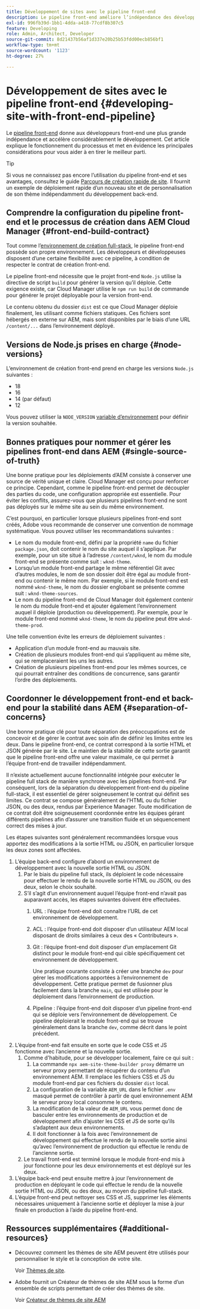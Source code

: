 ```yaml
---
title: Développement de sites avec le pipeline front-end
description: Le pipeline front-end améliore l’indépendance des développeurs et accélère le processus de développement. Cet article présente les points clés à prendre en compte pour le processus de création front-end afin d’assurer des performances et une efficacité optimales.
exl-id: 996fb39d-1bb1-4dda-a418-77cdf8b307c5
feature: Developing
role: Admin, Architect, Developer
source-git-commit: 8d21437b56af1d337e20b25b53fdd00ecb856bf1
workflow-type: tm+mt
source-wordcount: '1123'
ht-degree: 27%

---
```



# Développement de sites avec le pipeline front-end {#developing-site-with-front-end-pipeline}

Le [pipeline front-end](/help/implementing/cloud-manager/configuring-pipelines/introduction-ci-cd-pipelines.md#front-end) donne aux développeurs front-end une plus grande indépendance et accélère considérablement le développement. Cet article explique le fonctionnement du processus et met en évidence les principales considérations pour vous aider à en tirer le meilleur parti.

>[!TIP]
>
>Si vous ne connaissez pas encore l’utilisation du pipeline front-end et ses avantages, consultez le guide [Parcours de création rapide de site](/help/journey-sites/quick-site/overview.md). Il fournit un exemple de déploiement rapide d’un nouveau site et de personnalisation de son thème indépendamment du développement back-end.

## Comprendre la configuration du pipeline front-end et le processus de création dans AEM Cloud Manager {#front-end-build-contract}

Tout comme l’[environnement de création full-stack](/help/implementing/cloud-manager/getting-access-to-aem-in-cloud/build-environment-details.md), le pipeline front-end possède son propre environnement. Les développeurs et développeuses disposent d’une certaine flexibilité avec ce pipeline, à condition de respecter le contrat de création front-end.

Le pipeline front-end nécessite que le projet front-end `Node.js` utilise la directive de script `build` pour générer la version qu’il déploie. Cette exigence existe, car Cloud Manager utilise le `npm run build` de commande pour générer le projet déployable pour la version front-end.

Le contenu obtenu du dossier `dist` est ce que Cloud Manager déploie finalement, les utilisant comme fichiers statiques. Ces fichiers sont hébergés en externe sur AEM, mais sont disponibles par le biais d’une URL `/content/...` dans l’environnement déployé.

## Versions de Node.js prises en charge {#node-versions}

L’environnement de création front-end prend en charge les versions `Node.js` suivantes :

<!-- * 23
* 22
* 20 -->
* 18
* 16
* 14 (par défaut)
* 12

Vous pouvez utiliser la `NODE_VERSION` [variable d’environnement](/help/implementing/cloud-manager/environment-variables.md) pour définir la version souhaitée.

## Bonnes pratiques pour nommer et gérer les pipelines front-end dans AEM {#single-source-of-truth}

Une bonne pratique pour les déploiements d’AEM consiste à conserver une source de vérité unique et claire. Cloud Manager est conçu pour renforcer ce principe. Cependant, comme le pipeline front-end permet de découpler des parties du code, une configuration appropriée est essentielle. Pour éviter les conflits, assurez-vous que plusieurs pipelines front-end ne sont pas déployés sur le même site au sein du même environnement.

C’est pourquoi, en particulier lorsque plusieurs pipelines front-end sont créés, Adobe vous recommande de conserver une convention de nommage systématique. Vous pouvez utiliser les recommandations suivantes :

* Le nom du module front-end, défini par la propriété `name` du fichier `package.json`, doit contenir le nom du site auquel il s’applique. Par exemple, pour un site situé à l’adresse `/content/wknd`, le nom du module front-end se présente comme suit : `wknd-theme`.
* Lorsqu’un module front-end partage le même référentiel Git avec d’autres modules, le nom de son dossier doit être égal au module front-end ou contenir le même nom. Par exemple, si le module front-end est nommé `wknd-theme`, le nom du dossier englobant se présente comme suit : `wknd-theme-sources`.
* Le nom du pipeline front-end de Cloud Manager doit également contenir le nom du module front-end et ajouter également l’environnement auquel il déploie (production ou développement). Par exemple, pour le module front-end nommé `wknd-theme`, le nom du pipeline peut être `wknd-theme-prod`.

Une telle convention évite les erreurs de déploiement suivantes :

* Application d’un module front-end au mauvais site.
* Création de plusieurs modules front-end qui s’appliquent au même site, qui se remplaceraient les uns les autres.
* Création de plusieurs pipelines front-end pour les mêmes sources, ce qui pourrait entraîner des conditions de concurrence, sans garantir l’ordre des déploiements.

## Coordonner le développement front-end et back-end pour la stabilité dans AEM {#separation-of-concerns}

Une bonne pratique clé pour toute séparation des préoccupations est de concevoir et de gérer le contrat avec soin afin de définir les limites entre les deux. Dans le pipeline front-end, ce contrat correspond à la sortie HTML et JSON générée par le site. Le maintien de la stabilité de cette sortie garantit que le pipeline front-end offre une valeur maximale, ce qui permet à l’équipe front-end de travailler indépendamment.

Il n’existe actuellement aucune fonctionnalité intégrée pour exécuter le pipeline full stack de manière synchrone avec les pipelines front-end. Par conséquent, lors de la séparation du développement front-end du pipeline full-stack, il est essentiel de gérer soigneusement le contrat qui définit ses limites. Ce contrat se compose généralement de l’HTML ou du fichier JSON, ou des deux, rendus par Experience Manager. Toute modification de ce contrat doit être soigneusement coordonnée entre les équipes gérant différents pipelines afin d’assurer une transition fluide et un séquencement correct des mises à jour.

Les étapes suivantes sont généralement recommandées lorsque vous apportez des modifications à la sortie HTML ou JSON, en particulier lorsque les deux zones sont affectées.

1. L’équipe back-end configure d’abord un environnement de développement avec la nouvelle sortie HTML ou JSON.
   1. Par le biais du pipeline full stack, ils déploient le code nécessaire pour effectuer le rendu de la nouvelle sortie HTML ou JSON, ou des deux, selon le choix souhaité.
   1. S’il s’agit d’un environnement auquel l’équipe front-end n’avait pas auparavant accès, les étapes suivantes doivent être effectuées.
      1. URL : l’équipe front-end doit connaître l’URL de cet environnement de développement.
      1. ACL : l’équipe front-end doit disposer d’un utilisateur AEM local disposant de droits similaires à ceux des « Contributeurs ».
      1. Git : l’équipe front-end doit disposer d’un emplacement Git distinct pour le module front-end qui cible spécifiquement cet environnement de développement.

         Une pratique courante consiste à créer une branche `dev` pour gérer les modifications apportées à l’environnement de développement. Cette pratique permet de fusionner plus facilement dans la branche `main`, qui est utilisée pour le déploiement dans l’environnement de production.

      1. Pipeline : l’équipe front-end doit disposer d’un pipeline front-end qui se déploie vers l’environnement de développement. Ce pipeline déploierait le module front-end qui se trouve généralement dans la branche `dev`, comme décrit dans le point précédent.
1. L’équipe front-end fait ensuite en sorte que le code CSS et JS fonctionne avec l’ancienne et la nouvelle sortie.
   1. Comme d&#39;habitude, pour se développer localement, faire ce qui suit :
      1. La commande `npx aem-site-theme-builder proxy` démarre un serveur proxy permettant de récupérer du contenu d’un environnement AEM. Il remplace les fichiers CSS et JS du module front-end par ces fichiers du dossier `dist` local.
      1. La configuration de la variable `AEM_URL` dans le fichier `.env` masqué permet de contrôler à partir de quel environnement AEM le serveur proxy local consomme le contenu.
      1. La modification de la valeur de `AEM_URL` vous permet donc de basculer entre les environnements de production et de développement afin d’ajuster les CSS et JS de sorte qu’ils s’adaptent aux deux environnements.
      1. Il doit fonctionner à la fois avec l’environnement de développement qui effectue le rendu de la nouvelle sortie ainsi qu’avec l’environnement de production qui effectue le rendu de l’ancienne sortie.
   1. Le travail front-end est terminé lorsque le module front-end mis à jour fonctionne pour les deux environnements et est déployé sur les deux.
1. L’équipe back-end peut ensuite mettre à jour l’environnement de production en déployant le code qui effectue le rendu de la nouvelle sortie HTML ou JSON, ou des deux, au moyen du pipeline full-stack.
1. L’équipe front-end peut nettoyer ses CSS et JS, supprimer les éléments nécessaires uniquement à l’ancienne sortie et déployer la mise à jour finale en production à l’aide du pipeline front-end.

## Ressources supplémentaires {#additional-resources}

* Découvrez comment les thèmes de site AEM peuvent être utilisés pour personnaliser le style et la conception de votre site.

  Voir [Thèmes de site](/help/sites-cloud/administering/site-creation/site-themes.md).

* Adobe fournit un Créateur de thèmes de site AEM sous la forme d’un ensemble de scripts permettant de créer des thèmes de site.

  Voir [Créateur de thèmes de site AEM](https://github.com/adobe/aem-site-theme-builder)



